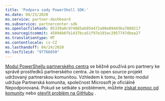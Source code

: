 ```yaml
---
title: 'Podpora sady PowerShell SDK:'
ms.date: 04/23/2020
ms.service: partner-dashboard
ms.subservice: partnercenter-sdk
ms.openlocfilehash: 05339a0c974885eb954472a90e094436a7889217
ms.sourcegitcommit: 45094b6fb1437bca51f97e193ac2957747dbea27
ms.translationtype: MT
ms.contentlocale: cs-CZ
ms.lasthandoff: 04/24/2020
ms.locfileid: "97766650"
---
```

[Modul PowerShellu partnerského centra](https://github.com/microsoft/partner-center-powershell/) se běžně používá pro partnery ke správě prostředků partnerského centra. Je to open source projekt udržovaný partnerskou komunitou. Vzhledem k tomu, že tento modul udržuje Partnerská komunita, společnost Microsoft je oficiálně Nepodporovaná. Pokud se setkáte s problémem, můžete [získat pomoc od komunity](https://stackoverflow.com/questions/tagged/partner+center) nebo [otevřít problém na GitHubu](https://github.com/microsoft/partner-center-powershell/issues) .
